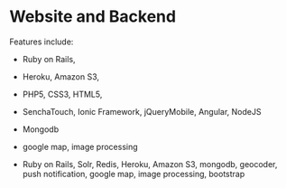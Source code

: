 Website and Backend
==============================
Features include:
* Ruby on Rails, 
* Heroku, Amazon S3,
* PHP5, CSS3, HTML5, 
* SenchaTouch, Ionic Framework, jQueryMobile, Angular, NodeJS 
* Mongodb
* google map, image processing

* Ruby on Rails, Solr, Redis, Heroku, Amazon S3, mongodb, geocoder, push notification, google map, image processing, bootstrap